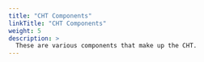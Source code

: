 ```yaml
---
title: "CHT Components"
linkTitle: "CHT Components"
weight: 5
description: >
  These are various components that make up the CHT.
---
```

